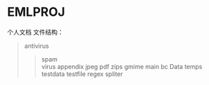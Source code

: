 # 												EMLPROJ 
个人文档
文件结构：
>antivirus
>>spam </br> virus
>appendix
>>jpeg
>>pdf
>>zips
>gmime
>main
>>bc
>>Data
>>temps
>>testdata
>>testfile
>regex
>spliter

